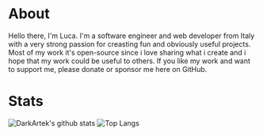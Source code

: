 # About
Hello there, I'm Luca. I'm a software engineer and web developer from Italy with a very strong passion for creasting fun and obviously useful projects.
Most of my work it's open-source since i love sharing what i create and i hope that my work could be useful to others. If you like my work and want to support me, please donate or sponsor me here on GitHub.

# Stats
![DarkArtek's github stats](https://github-readme-stats-khaki-gamma.vercel.app/api?username=DarkArtek&line_height=24&count_private=true) ![Top Langs](https://github-readme-stats-khaki-gamma.vercel.app/api/top-langs/?username=DarkArtek&layout=compact&langs_count=8&card_width=277)
